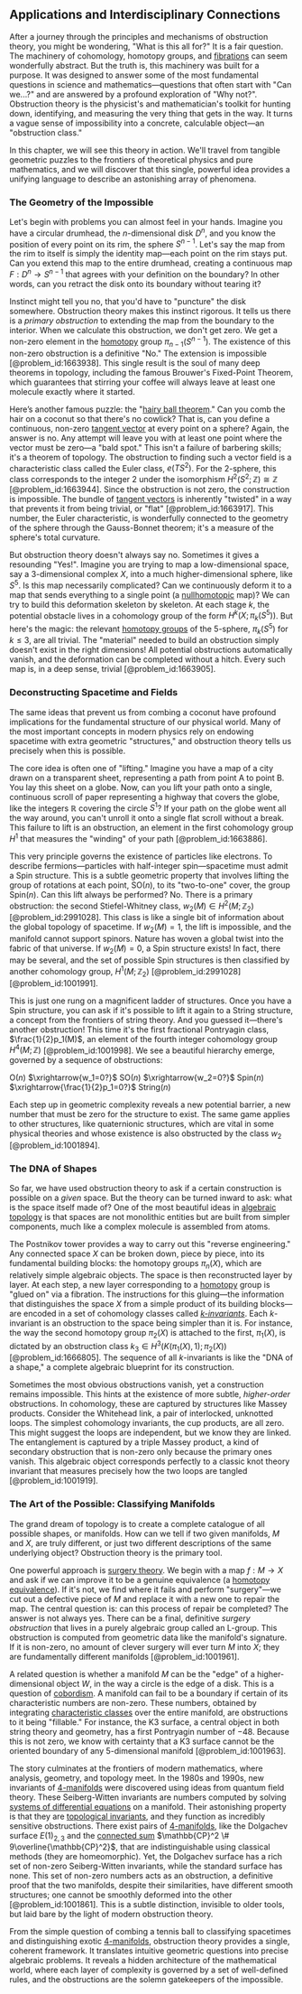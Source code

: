 ## Applications and Interdisciplinary Connections

After a journey through the principles and mechanisms of obstruction theory, you might be wondering, "What is this all for?" It is a fair question. The machinery of cohomology, homotopy groups, and [fibrations](@article_id:155837) can seem wonderfully abstract. But the truth is, this machinery was built for a purpose. It was designed to answer some of the most fundamental questions in science and mathematics—questions that often start with "Can we...?" and are answered by a profound exploration of "Why not?". Obstruction theory is the physicist's and mathematician's toolkit for hunting down, identifying, and measuring the very thing that gets in the way. It turns a vague sense of impossibility into a concrete, calculable object—an "obstruction class."

In this chapter, we will see this theory in action. We'll travel from tangible geometric puzzles to the frontiers of theoretical physics and pure mathematics, and we will discover that this single, powerful idea provides a unifying language to describe an astonishing array of phenomena.

### The Geometry of the Impossible

Let's begin with problems you can almost feel in your hands. Imagine you have a circular drumhead, the $n$-dimensional disk $D^n$, and you know the position of every point on its rim, the sphere $S^{n-1}$. Let's say the map from the rim to itself is simply the identity map—each point on the rim stays put. Can you extend this map to the entire drumhead, creating a continuous map $F: D^n \to S^{n-1}$ that agrees with your definition on the boundary? In other words, can you retract the disk onto its boundary without tearing it?

Instinct might tell you no, that you'd have to "puncture" the disk somewhere. Obstruction theory makes this instinct rigorous. It tells us there is a *primary obstruction* to extending the map from the boundary to the interior. When we calculate this obstruction, we don't get zero. We get a non-zero element in the [homotopy](@article_id:138772) group $\pi_{n-1}(S^{n-1})$. The existence of this non-zero obstruction is a definitive "No." The extension is impossible [@problem_id:1663938]. This single result is the soul of many deep theorems in topology, including the famous Brouwer's Fixed-Point Theorem, which guarantees that stirring your coffee will always leave at least one molecule exactly where it started.

Here’s another famous puzzle: the "[hairy ball theorem](@article_id:150585)." Can you comb the hair on a coconut so that there's no cowlick? That is, can you define a continuous, non-zero [tangent vector](@article_id:264342) at every point on a sphere? Again, the answer is no. Any attempt will leave you with at least one point where the vector must be zero—a "bald spot." This isn't a failure of barbering skills; it's a theorem of topology. The obstruction to finding such a vector field is a characteristic class called the Euler class, $e(TS^2)$. For the 2-sphere, this class corresponds to the integer $2$ under the isomorphism $H^2(S^2; \mathbb{Z}) \cong \mathbb{Z}$ [@problem_id:1663944]. Since the obstruction is not zero, the construction is impossible. The bundle of [tangent vectors](@article_id:265000) is inherently "twisted" in a way that prevents it from being trivial, or "flat" [@problem_id:1663917]. This number, the Euler characteristic, is wonderfully connected to the geometry of the sphere through the Gauss-Bonnet theorem; it's a measure of the sphere's total curvature.

But obstruction theory doesn't always say no. Sometimes it gives a resounding "Yes!". Imagine you are trying to map a low-dimensional space, say a 3-dimensional complex $X$, into a much higher-dimensional sphere, like $S^5$. Is this map necessarily complicated? Can we continuously deform it to a map that sends everything to a single point (a [nullhomotopic](@article_id:148245) map)? We can try to build this deformation skeleton by skeleton. At each stage $k$, the potential obstacle lives in a cohomology group of the form $H^k(X; \pi_k(S^5))$. But here's the magic: the relevant [homotopy groups](@article_id:159391) of the 5-sphere, $\pi_k(S^5)$ for $k \le 3$, are all trivial. The "material" needed to build an obstruction simply doesn't exist in the right dimensions! All potential obstructions automatically vanish, and the deformation can be completed without a hitch. Every such map is, in a deep sense, trivial [@problem_id:1663905].

### Deconstructing Spacetime and Fields

The same ideas that prevent us from combing a coconut have profound implications for the fundamental structure of our physical world. Many of the most important concepts in modern physics rely on endowing spacetime with extra geometric "structures," and obstruction theory tells us precisely when this is possible.

The core idea is often one of "lifting." Imagine you have a map of a city drawn on a transparent sheet, representing a path from point A to point B. You lay this sheet on a globe. Now, can you lift your path onto a single, continuous scroll of paper representing a highway that covers the globe, like the integers $\mathbb{R}$ covering the circle $S^1$? If your path on the globe went all the way around, you can't unroll it onto a single flat scroll without a break. This failure to lift is an obstruction, an element in the first cohomology group $H^1$ that measures the "winding" of your path [@problem_id:1663886].

This very principle governs the existence of particles like electrons. To describe fermions—particles with half-integer spin—spacetime must admit a $\text{Spin}$ structure. This is a subtle geometric property that involves lifting the group of rotations at each point, $\text{SO}(n)$, to its "two-to-one" cover, the group $\text{Spin}(n)$. Can this lift always be performed? No. There is a primary obstruction: the second Stiefel-Whitney class, $w_2(M) \in H^2(M; \mathbb{Z}_2)$ [@problem_id:2991028]. This class is like a single bit of information about the global topology of spacetime. If $w_2(M)=1$, the lift is impossible, and the manifold cannot support spinors. Nature has woven a global twist into the fabric of that universe. If $w_2(M)=0$, a $\text{Spin}$ structure exists! In fact, there may be several, and the set of possible $\text{Spin}$ structures is then classified by another cohomology group, $H^1(M; \mathbb{Z}_2)$ [@problem_id:2991028] [@problem_id:1001991].

This is just one rung on a magnificent ladder of structures. Once you have a $\text{Spin}$ structure, you can ask if it's possible to lift it again to a $\text{String}$ structure, a concept from the frontiers of string theory. And you guessed it—there's another obstruction! This time it's the first fractional Pontryagin class, $\frac{1}{2}p_1(M)$, an element of the fourth integer cohomology group $H^4(M; \mathbb{Z})$ [@problem_id:1001998]. We see a beautiful hierarchy emerge, governed by a sequence of obstructions:

$\text{O}(n)$ $\xrightarrow{w_1=0?}$ $\text{SO}(n)$ $\xrightarrow{w_2=0?}$ $\text{Spin}(n)$ $\xrightarrow{\frac{1}{2}p_1=0?}$ $\text{String}(n)$

Each step up in geometric complexity reveals a new potential barrier, a new number that must be zero for the structure to exist. The same game applies to other structures, like quaternionic structures, which are vital in some physical theories and whose existence is also obstructed by the class $w_2$ [@problem_id:1001894].

### The DNA of Shapes

So far, we have used obstruction theory to ask if a certain construction is possible on a *given* space. But the theory can be turned inward to ask: what is the space itself made of? One of the most beautiful ideas in [algebraic topology](@article_id:137698) is that spaces are not monolithic entities but are built from simpler components, much like a complex molecule is assembled from atoms.

The Postnikov tower provides a way to carry out this "reverse engineering." Any connected space $X$ can be broken down, piece by piece, into its fundamental building blocks: the homotopy groups $\pi_n(X)$, which are relatively simple algebraic objects. The space is then reconstructed layer by layer. At each step, a new layer corresponding to a [homotopy](@article_id:138772) group is "glued on" via a fibration. The instructions for this gluing—the information that distinguishes the space $X$ from a simple product of its building blocks—are encoded in a set of cohomology classes called *[k-invariants](@article_id:267406)*. Each $k$-invariant is an obstruction to the space being simpler than it is. For instance, the way the second homotopy group $\pi_2(X)$ is attached to the first, $\pi_1(X)$, is dictated by an obstruction class $k_3 \in H^3(K(\pi_1(X),1); \pi_2(X))$ [@problem_id:1666805]. The sequence of all $k$-invariants is like the "DNA of a shape," a complete algebraic blueprint for its construction.

Sometimes the most obvious obstructions vanish, yet a construction remains impossible. This hints at the existence of more subtle, *higher-order* obstructions. In cohomology, these are captured by structures like Massey products. Consider the Whitehead link, a pair of interlocked, unknotted loops. The simplest cohomology invariants, the cup products, are all zero. This might suggest the loops are independent, but we know they are linked. The entanglement is captured by a triple Massey product, a kind of secondary obstruction that is non-zero only because the primary ones vanish. This algebraic object corresponds perfectly to a classic knot theory invariant that measures precisely how the two loops are tangled [@problem_id:1001919].

### The Art of the Possible: Classifying Manifolds

The grand dream of topology is to create a complete catalogue of all possible shapes, or manifolds. How can we tell if two given manifolds, $M$ and $X$, are truly different, or just two different descriptions of the same underlying object? Obstruction theory is the primary tool.

One powerful approach is [surgery theory](@article_id:161315). We begin with a map $f: M \to X$ and ask if we can improve it to be a genuine equivalence (a [homotopy equivalence](@article_id:150322)). If it's not, we find where it fails and perform "surgery"—we cut out a defective piece of $M$ and replace it with a new one to repair the map. The central question is: can this process of repair be completed? The answer is not always yes. There can be a final, definitive *surgery obstruction* that lives in a purely algebraic group called an L-group. This obstruction is computed from geometric data like the manifold's signature. If it is non-zero, no amount of clever surgery will ever turn $M$ into $X$; they are fundamentally different manifolds [@problem_id:1001961].

A related question is whether a manifold $M$ can be the "edge" of a higher-dimensional object $W$, in the way a circle is the edge of a disk. This is a question of [cobordism](@article_id:271674). A manifold can fail to be a boundary if certain of its characteristic numbers are non-zero. These numbers, obtained by integrating [characteristic classes](@article_id:160102) over the entire manifold, are obstructions to it being "fillable." For instance, the K3 surface, a central object in both string theory and geometry, has a first Pontryagin number of $-48$. Because this is not zero, we know with certainty that a K3 surface cannot be the oriented boundary of any 5-dimensional manifold [@problem_id:1001963].

The story culminates at the frontiers of modern mathematics, where analysis, geometry, and topology meet. In the 1980s and 1990s, new invariants of [4-manifolds](@article_id:196073) were discovered using ideas from quantum field theory. These Seiberg-Witten invariants are numbers computed by solving [systems of differential equations](@article_id:147721) on a manifold. Their astonishing property is that they are [topological invariants](@article_id:138032), and they function as incredibly sensitive obstructions. There exist pairs of [4-manifolds](@article_id:196073), like the Dolgachev surface $E(1)_{2,3}$ and the [connected sum](@article_id:263080) $\mathbb{CP}^2 \# 9\overline{\mathbb{CP}^2}$, that are indistinguishable using classical methods (they are homeomorphic). Yet, the Dolgachev surface has a rich set of non-zero Seiberg-Witten invariants, while the standard surface has none. This set of non-zero numbers acts as an obstruction, a definitive proof that the two manifolds, despite their similarities, have different smooth structures; one cannot be smoothly deformed into the other [@problem_id:1001861]. This is a subtle distinction, invisible to older tools, but laid bare by the light of modern obstruction theory.

From the simple question of combing a tennis ball to classifying spacetimes and distinguishing exotic [4-manifolds](@article_id:196073), obstruction theory provides a single, coherent framework. It translates intuitive geometric questions into precise algebraic problems. It reveals a hidden architecture of the mathematical world, where each layer of complexity is governed by a set of well-defined rules, and the obstructions are the solemn gatekeepers of the impossible.